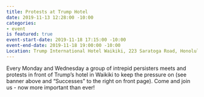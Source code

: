 ```yaml
---
title: Protests at Trump Hotel
date: 2019-11-13 12:28:00 -10:00
categories:
- event
is featured: true
event-start-date: 2019-11-18 17:15:00 -10:00
event-end-date: 2019-11-18 19:00:00 -10:00
Location: Trump International Hotel Waikiki, 223 Saratoga Road, Honolulu, HI 96815
---
```


Every Monday and Wednesday a group of intrepid persisters meets and protests in front of Trump’s hotel in Waikiki to keep the pressure on (see banner above and “Successes” to the right on front page). Come and join us - now more important than ever!